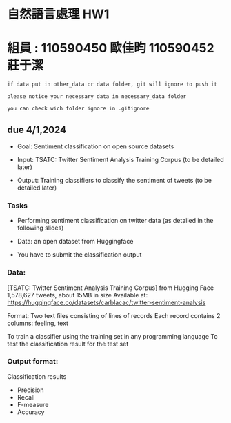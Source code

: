 # 自然語言處理 HW1

# 組員 : 110590450 歐佳昀 110590452 莊于潔

```
if data put in other_data or data folder, git will ignore to push it

please notice your necessary data in necessary_data folder

you can check wich folder ignore in .gitignore
```

## due 4/1,2024

- Goal: Sentiment classification on open source datasets

- Input: TSATC: Twitter Sentiment Analysis Training Corpus (to be detailed later)

- Output: Training classifiers to classify the sentiment of tweets (to be detailed later)

### Tasks

- Performing sentiment classification on twitter data (as detailed in the following slides)

- Data: an open dataset from Huggingface

- You have to submit the classification output

### Data:

[TSATC: Twitter Sentiment Analysis Training Corpus] from Hugging Face
1,578,627 tweets, about 15MB in size
Available at:
https://huggingface.co/datasets/carblacac/twitter-sentiment-analysis

Format:
Two text files consisting of lines of records
Each record contains 2 columns: feeling, text

To train a classifier using the training set in any programming language
To test the classification result for the test set

### Output format:

Classification results

- Precision
- Recall
- F-measure
- Accuracy
